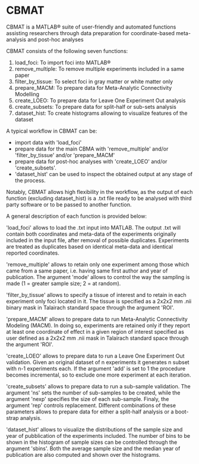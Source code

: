 # CBMAT
CBMAT is a MATLAB® suite of user-friendly and automated functions assisting researchers through data preparation for coordinate-based meta-analysis and post-hoc analyses

CBMAT consists of the following seven functions:
1)	load_foci: To import foci into MATLAB®
2)	remove_multiple: To remove multiple experiments included in a same paper
3)	filter_by_tissue: To select foci in gray matter or white matter only 
4)	prepare_MACM: To prepare data for Meta-Analytic Connectivity Modelling
5)	create_LOEO: To prepare data for Leave One Experiment Out analysis 
6)	create_subsets: To prepare data for split-half or sub-sets analysis
7)	dataset_hist: To create histograms allowing to visualize features of the dataset

A typical workflow in CBMAT can be: 

- import data with 'load_foci' 
- prepare data for the main CBMA with 'remove_multiple' and/or 'filter_by_tissue' and/or 'prepare_MACM' 
- prepare data for post-hoc analyses with 'create_LOEO' and/or 'create_subsets'. 
- 'dataset_hist' can be used to inspect the obtained output at any stage of the process. 

Notably, CBMAT allows high flexibility in the workflow, as the output of each function (excluding dataset_hist) is a .txt file ready to be analysed with third party software or to be passed to another function.

A general description of each function is provided below:

'load_foci' allows to load the .txt input into MATLAB. The output .txt will contain both coordinates and meta-data of the experiments originally included in the input file, after removal of possible duplicates. Experiments are treated as duplicates based on identical meta-data and identical reported coordinates.

'remove_multiple' allows to retain only one experiment among those which came from a same paper, i.e. having same first author and year of publication. The argument 'mode' allows to control the way the sampling is made (1 = greater sample size; 2 = at random). 

'filter_by_tissue' allows to specify a tissue of interest and to retain in each experiment only foci located in it. The tissue is specified as a 2x2x2 mm .nii binary mask in Talairach standard space through the argument 'ROI'.

'prepare_MACM' allows to prepare data to run Meta-Analytic Connectivity Modeling (MACM). In doing so, experiments are retained only if they report at least one coordinate of effect in a given region of interest specified as user defined as a 2x2x2 mm .nii mask in Talairach standard space through the argument 'ROI'.

'create_LOEO' allows to prepare data to run a Leave One Experiment Out validation. Given an original dataset of n experiments it generates n subset with n-1 experiments each. If the argument 'add' is set to 1 the procedure becomes incremental, so to exclude one more experiment at each iteration.

'create_subsets' allows to prepare data to run a sub-sample validation. The argument 'ns' sets the number of sub-samples to be created, while the argument 'nexp' specifies the size of each sub-sample. Finaly, the argument 'rep' controls replacement. Different combinations of these parameters allows to prepare data for either a split-half analysis or a boot-strap analysis.

'dataset_hist' allows to visualize the distributions of the sample size and year of pubblication of the experiments included. The number of bins to be shown in the histogram of sample sizes can be controlled through the argument 'sbins'. Both the average sample size and the median year of publication are also computed and shown over the histograms.










